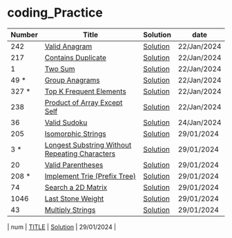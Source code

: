 # coding_Practice
| Number | Title |	Solution	| date |
| --- | --------------------- | --- | --- |
| 242 | [Valid Anagram](https://leetcode.com/problems/valid-anagram/description/) | [Solution](/242) | 22/Jan/2024 |
| 217 | [Contains Duplicate](https://leetcode.com/problems/contains-duplicate/description/) | [Solution](/217) | 22/Jan/2024 |
| 1 | [Two Sum](https://leetcode.com/problems/two-sum/description/) | [Solution](/1) | 22/Jan/2024 |
| 49 * | [Group Anagrams](https://leetcode.com/problems/group-anagrams/description/) | [Solution](/49) | 22/Jan/2024 |
| 327 * | [Top K Frequent Elements](https://leetcode.com/problems/top-k-frequent-elements/) | [Solution](/347) | 22/Jan/2024 |
| 238 | [Product of Array Except Self](https://leetcode.com/problems/product-of-array-except-self/description/) | [Solution](/238) | 22/Jan/2024 |
| 36 | [Valid Sudoku](https://leetcode.com/problems/valid-sudoku/description/) | [Solution](/36) | 24/Jan/2024 |
| 205 | [Isomorphic Strings](https://leetcode.com/problems/isomorphic-strings/description/) | [Solution](/205) | 29/01/2024 |
| 3 * | [Longest Substring Without Repeating Characters](https://leetcode.com/problems/longest-substring-without-repeating-characters/description/) | [Solution](/3) | 29/01/2024 |
| 20 | [Valid Parentheses](https://leetcode.com/problems/valid-parentheses/description/) | [Solution](/20) | 29/01/2024 |
| 208 * | [Implement Trie (Prefix Tree)](https://leetcode.com/problems/implement-trie-prefix-tree/description/) | [Solution](/208) | 29/01/2024 |
| 74 | [Search a 2D Matrix](https://leetcode.com/problems/search-a-2d-matrix/description/) | [Solution](/74) | 29/01/2024 |
| 1046 | [Last Stone Weight](https://leetcode.com/problems/last-stone-weight/description/) | [Solution](/1046) | 29/01/2024 |
| 43 | [Multiply Strings](https://leetcode.com/problems/multiply-strings/description/) | [Solution](/43) | 29/01/2024 |

| num | [TITLE](url) | [Solution](/num) | 29/01/2024 |
